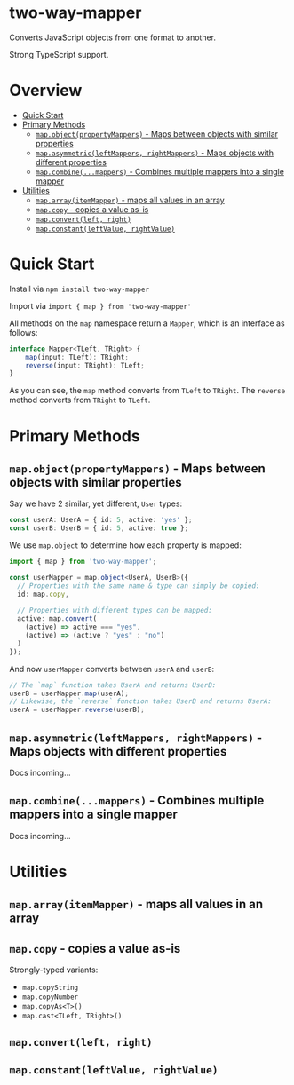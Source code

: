 # two-way-mapper

Converts JavaScript objects from one format to another.

Strong TypeScript support.

<!-- START doctoc generated TOC please keep comment here to allow auto update -->
<!-- DON'T EDIT THIS SECTION, INSTEAD RE-RUN doctoc TO UPDATE -->
# Overview

- [Quick Start](#quick-start)
- [Primary Methods](#primary-methods)
  - [`map.object(propertyMappers)` - Maps between objects with similar properties](#mapobjectpropertymappers---maps-between-objects-with-similar-properties)
  - [`map.asymmetric(leftMappers, rightMappers)` - Maps objects with different properties](#mapasymmetricleftmappers-rightmappers---maps-objects-with-different-properties)
  - [`map.combine(...mappers)` - Combines multiple mappers into a single mapper](#mapcombinemappers---combines-multiple-mappers-into-a-single-mapper)
- [Utilities](#utilities)
  - [`map.array(itemMapper)` - maps all values in an array](#maparrayitemmapper---maps-all-values-in-an-array)
  - [`map.copy` - copies a value as-is](#mapcopy---copies-a-value-as-is)
  - [`map.convert(left, right)`](#mapconvertleft-right)
  - [`map.constant(leftValue, rightValue)`](#mapconstantleftvalue-rightvalue)

<!-- END doctoc generated TOC please keep comment here to allow auto update -->


# Quick Start

Install via `npm install two-way-mapper`  

Import via `import { map } from 'two-way-mapper'`

All methods on the `map` namespace return a `Mapper`, which is an interface as follows:
```ts
interface Mapper<TLeft, TRight> { 
    map(input: TLeft): TRight;
    reverse(input: TRight): TLeft;
}
```
As you can see, the `map` method converts from `TLeft` to `TRight`.  The `reverse` method converts from `TRight` to `TLeft`.


# Primary Methods

## `map.object(propertyMappers)` - Maps between objects with similar properties
Say we have 2 similar, yet different, `User` types:
```ts
const userA: UserA = { id: 5, active: 'yes' };
const userB: UserB = { id: 5, active: true };
```

We use `map.object` to determine how each property is mapped:

```ts
import { map } from 'two-way-mapper';

const userMapper = map.object<UserA, UserB>({
  // Properties with the same name & type can simply be copied:
  id: map.copy,
  
  // Properties with different types can be mapped:
  active: map.convert(
    (active) => active === "yes",
    (active) => (active ? "yes" : "no")
  )
});
```

And now `userMapper` converts between `userA` and `userB`:
```ts
// The `map` function takes UserA and returns UserB:
userB = userMapper.map(userA);
// Likewise, the `reverse` function takes UserB and returns UserA:
userA = userMapper.reverse(userB);
```

## `map.asymmetric(leftMappers, rightMappers)` - Maps objects with different properties
Docs incoming...

## `map.combine(...mappers)` - Combines multiple mappers into a single mapper
Docs incoming...

# Utilities

## `map.array(itemMapper)` - maps all values in an array

## `map.copy` - copies a value as-is
Strongly-typed variants:
- `map.copyString`
- `map.copyNumber`
- `map.copyAs<T>()`
- `map.cast<TLeft, TRight>()`

## `map.convert(left, right)`

## `map.constant(leftValue, rightValue)`

